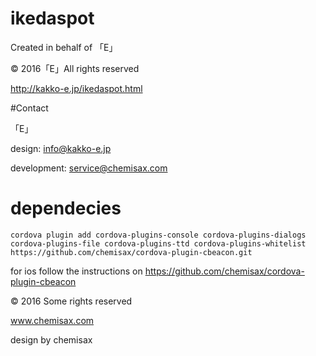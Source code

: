 # ikedaspot

Created in behalf of 「E」

© 2016「E」All rights reserved

http://kakko-e.jp/ikedaspot.html


#Contact

「E」

design: info@kakko-e.jp

development: service@chemisax.com



# dependecies

```
cordova plugin add cordova-plugins-console cordova-plugins-dialogs cordova-plugins-file cordova-plugins-ttd cordova-plugins-whitelist https://github.com/chemisax/cordova-plugin-cbeacon.git
```

for ios follow the instructions on
https://github.com/chemisax/cordova-plugin-cbeacon

© 2016 Some rights reserved

www.chemisax.com

design by chemisax